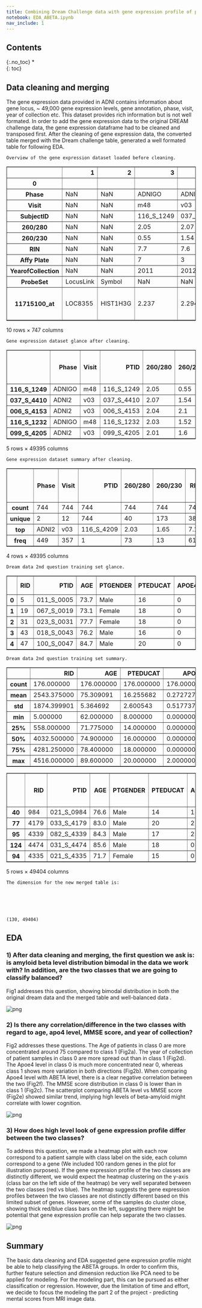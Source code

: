 ```yaml
---
title: Combining Dream Challenge data with gene expression profile of patients - EDA
notebook: EDA_ABETA.ipynb
nav_include: 1
---
```


## Contents
{:.no_toc}
*  
{: toc}










## Data cleaning and merging
The gene expression data provided in ADNI contains information  about gene locus, ~ 49,000 gene expression levels, gene annotation, phase, visit, year of collection etc. This dataset provides rich information but is not well formated. In order to add the gene expression data to the original DREAM challenge data, the gene expression dataframe had to be cleaned and transposed first. After the cleaning of gene expression data, the converted table merged with the Dream challenge table, generated a well formated table for following EDA. 





    Overview of the gene expression dataset loaded before cleaning.
    





<div>
<table border="1" class="dataframe">
  <thead>
    <tr style="text-align: right;">
      <th></th>
      <th>1</th>
      <th>2</th>
      <th>3</th>
      <th>4</th>
      <th>5</th>
      <th>6</th>
      <th>7</th>
      <th>8</th>
      <th>9</th>
      <th>10</th>
      <th>...</th>
      <th>738</th>
      <th>739</th>
      <th>740</th>
      <th>741</th>
      <th>742</th>
      <th>743</th>
      <th>744</th>
      <th>745</th>
      <th>746</th>
      <th>747</th>
    </tr>
    <tr>
      <th>0</th>
      <th></th>
      <th></th>
      <th></th>
      <th></th>
      <th></th>
      <th></th>
      <th></th>
      <th></th>
      <th></th>
      <th></th>
      <th></th>
      <th></th>
      <th></th>
      <th></th>
      <th></th>
      <th></th>
      <th></th>
      <th></th>
      <th></th>
      <th></th>
      <th></th>
    </tr>
  </thead>
  <tbody>
    <tr>
      <th>Phase</th>
      <td>NaN</td>
      <td>NaN</td>
      <td>ADNIGO</td>
      <td>ADNI2</td>
      <td>ADNI2</td>
      <td>ADNIGO</td>
      <td>ADNI2</td>
      <td>ADNI2</td>
      <td>ADNI2</td>
      <td>ADNIGO</td>
      <td>...</td>
      <td>ADNIGO</td>
      <td>ADNI2</td>
      <td>ADNIGO</td>
      <td>ADNI2</td>
      <td>ADNIGO</td>
      <td>ADNI2</td>
      <td>ADNI2</td>
      <td>ADNI2</td>
      <td>ADNI2</td>
      <td>NaN</td>
    </tr>
    <tr>
      <th>Visit</th>
      <td>NaN</td>
      <td>NaN</td>
      <td>m48</td>
      <td>v03</td>
      <td>v03</td>
      <td>m48</td>
      <td>v03</td>
      <td>v03</td>
      <td>v06</td>
      <td>bl</td>
      <td>...</td>
      <td>bl</td>
      <td>v03</td>
      <td>m60</td>
      <td>v03</td>
      <td>bl</td>
      <td>v03</td>
      <td>v03</td>
      <td>v03</td>
      <td>v06</td>
      <td>NaN</td>
    </tr>
    <tr>
      <th>SubjectID</th>
      <td>NaN</td>
      <td>NaN</td>
      <td>116_S_1249</td>
      <td>037_S_4410</td>
      <td>006_S_4153</td>
      <td>116_S_1232</td>
      <td>099_S_4205</td>
      <td>007_S_4467</td>
      <td>128_S_0205</td>
      <td>003_S_2374</td>
      <td>...</td>
      <td>022_S_2379</td>
      <td>014_S_4668</td>
      <td>130_S_0289</td>
      <td>141_S_4456</td>
      <td>009_S_2381</td>
      <td>053_S_4557</td>
      <td>073_S_4300</td>
      <td>041_S_4014</td>
      <td>007_S_0101</td>
      <td>NaN</td>
    </tr>
    <tr>
      <th>260/280</th>
      <td>NaN</td>
      <td>NaN</td>
      <td>2.05</td>
      <td>2.07</td>
      <td>2.04</td>
      <td>2.03</td>
      <td>2.01</td>
      <td>2.05</td>
      <td>1.95</td>
      <td>1.99</td>
      <td>...</td>
      <td>2.05</td>
      <td>2.05</td>
      <td>1.98</td>
      <td>2.09</td>
      <td>1.87</td>
      <td>2.03</td>
      <td>2.11</td>
      <td>1.94</td>
      <td>2.06</td>
      <td>NaN</td>
    </tr>
    <tr>
      <th>260/230</th>
      <td>NaN</td>
      <td>NaN</td>
      <td>0.55</td>
      <td>1.54</td>
      <td>2.1</td>
      <td>1.52</td>
      <td>1.6</td>
      <td>1.91</td>
      <td>1.47</td>
      <td>2.07</td>
      <td>...</td>
      <td>1.9</td>
      <td>2.05</td>
      <td>1.65</td>
      <td>1.56</td>
      <td>1.45</td>
      <td>1.33</td>
      <td>0.27</td>
      <td>1.72</td>
      <td>1.35</td>
      <td>NaN</td>
    </tr>
    <tr>
      <th>RIN</th>
      <td>NaN</td>
      <td>NaN</td>
      <td>7.7</td>
      <td>7.6</td>
      <td>7.2</td>
      <td>6.8</td>
      <td>7.9</td>
      <td>7</td>
      <td>7.9</td>
      <td>7.2</td>
      <td>...</td>
      <td>6.7</td>
      <td>6.5</td>
      <td>6.3</td>
      <td>6.4</td>
      <td>6.6</td>
      <td>6.8</td>
      <td>6.2</td>
      <td>5.8</td>
      <td>6.7</td>
      <td>NaN</td>
    </tr>
    <tr>
      <th>Affy Plate</th>
      <td>NaN</td>
      <td>NaN</td>
      <td>7</td>
      <td>3</td>
      <td>6</td>
      <td>7</td>
      <td>9</td>
      <td>4</td>
      <td>3</td>
      <td>8</td>
      <td>...</td>
      <td>8</td>
      <td>6</td>
      <td>9</td>
      <td>3</td>
      <td>8</td>
      <td>5</td>
      <td>3</td>
      <td>1</td>
      <td>4</td>
      <td>NaN</td>
    </tr>
    <tr>
      <th>YearofCollection</th>
      <td>NaN</td>
      <td>NaN</td>
      <td>2011</td>
      <td>2012</td>
      <td>2011</td>
      <td>2011</td>
      <td>2011</td>
      <td>2012</td>
      <td>2011</td>
      <td>2011</td>
      <td>...</td>
      <td>2011</td>
      <td>2012</td>
      <td>2011</td>
      <td>2012</td>
      <td>2011</td>
      <td>2012</td>
      <td>2011</td>
      <td>2011</td>
      <td>2012</td>
      <td>NaN</td>
    </tr>
    <tr>
      <th>ProbeSet</th>
      <td>LocusLink</td>
      <td>Symbol</td>
      <td>NaN</td>
      <td>NaN</td>
      <td>NaN</td>
      <td>NaN</td>
      <td>NaN</td>
      <td>NaN</td>
      <td>NaN</td>
      <td>NaN</td>
      <td>...</td>
      <td>NaN</td>
      <td>NaN</td>
      <td>NaN</td>
      <td>NaN</td>
      <td>NaN</td>
      <td>NaN</td>
      <td>NaN</td>
      <td>NaN</td>
      <td>NaN</td>
      <td>NaN</td>
    </tr>
    <tr>
      <th>11715100_at</th>
      <td>LOC8355</td>
      <td>HIST1H3G</td>
      <td>2.237</td>
      <td>2.294</td>
      <td>2.14</td>
      <td>2.062</td>
      <td>2.04</td>
      <td>2.439</td>
      <td>1.955</td>
      <td>2.372</td>
      <td>...</td>
      <td>2.34</td>
      <td>2.405</td>
      <td>2.349</td>
      <td>2.212</td>
      <td>2.382</td>
      <td>2.497</td>
      <td>2.309</td>
      <td>2.302</td>
      <td>2.661</td>
      <td>[HIST1H3G] histone cluster 1  H3g</td>
    </tr>
  </tbody>
</table>
<p>10 rows × 747 columns</p>
</div>











    Gene expression dataset glance after cleaning.
    





<div>
<table border="1" class="dataframe">
  <thead>
    <tr style="text-align: right;">
      <th></th>
      <th>Phase</th>
      <th>Visit</th>
      <th>PTID</th>
      <th>260/280</th>
      <th>260/230</th>
      <th>RIN</th>
      <th>Affy Plate</th>
      <th>YearofCollection</th>
      <th>ProbeSet</th>
      <th>11715100_at</th>
      <th>...</th>
      <th>AFFX-r2-TagH_at</th>
      <th>AFFX-r2-TagIN-3_at</th>
      <th>AFFX-r2-TagIN-5_at</th>
      <th>AFFX-r2-TagIN-M_at</th>
      <th>AFFX-r2-TagJ-3_at</th>
      <th>AFFX-r2-TagJ-5_at</th>
      <th>AFFX-r2-TagO-3_at</th>
      <th>AFFX-r2-TagO-5_at</th>
      <th>AFFX-r2-TagQ-3_at</th>
      <th>AFFX-r2-TagQ-5_at</th>
    </tr>
  </thead>
  <tbody>
    <tr>
      <th>116_S_1249</th>
      <td>ADNIGO</td>
      <td>m48</td>
      <td>116_S_1249</td>
      <td>2.05</td>
      <td>0.55</td>
      <td>7.7</td>
      <td>7</td>
      <td>2011</td>
      <td>NaN</td>
      <td>2.237</td>
      <td>...</td>
      <td>2.355</td>
      <td>2.624</td>
      <td>2.01</td>
      <td>2.906</td>
      <td>2.463</td>
      <td>2.05</td>
      <td>2.06</td>
      <td>1.858</td>
      <td>2.028</td>
      <td>2.162</td>
    </tr>
    <tr>
      <th>037_S_4410</th>
      <td>ADNI2</td>
      <td>v03</td>
      <td>037_S_4410</td>
      <td>2.07</td>
      <td>1.54</td>
      <td>7.6</td>
      <td>3</td>
      <td>2012</td>
      <td>NaN</td>
      <td>2.294</td>
      <td>...</td>
      <td>2.1</td>
      <td>2.82</td>
      <td>1.726</td>
      <td>2.465</td>
      <td>2.26</td>
      <td>1.933</td>
      <td>1.717</td>
      <td>2.208</td>
      <td>2.058</td>
      <td>1.882</td>
    </tr>
    <tr>
      <th>006_S_4153</th>
      <td>ADNI2</td>
      <td>v03</td>
      <td>006_S_4153</td>
      <td>2.04</td>
      <td>2.1</td>
      <td>7.2</td>
      <td>6</td>
      <td>2011</td>
      <td>NaN</td>
      <td>2.14</td>
      <td>...</td>
      <td>2.165</td>
      <td>2.455</td>
      <td>1.84</td>
      <td>2.681</td>
      <td>2.251</td>
      <td>1.985</td>
      <td>1.77</td>
      <td>2.184</td>
      <td>2.007</td>
      <td>2.134</td>
    </tr>
    <tr>
      <th>116_S_1232</th>
      <td>ADNIGO</td>
      <td>m48</td>
      <td>116_S_1232</td>
      <td>2.03</td>
      <td>1.52</td>
      <td>6.8</td>
      <td>7</td>
      <td>2011</td>
      <td>NaN</td>
      <td>2.062</td>
      <td>...</td>
      <td>2.094</td>
      <td>2.599</td>
      <td>1.837</td>
      <td>2.713</td>
      <td>2.158</td>
      <td>1.916</td>
      <td>1.878</td>
      <td>2.163</td>
      <td>2.185</td>
      <td>2.099</td>
    </tr>
    <tr>
      <th>099_S_4205</th>
      <td>ADNI2</td>
      <td>v03</td>
      <td>099_S_4205</td>
      <td>2.01</td>
      <td>1.6</td>
      <td>7.9</td>
      <td>9</td>
      <td>2011</td>
      <td>NaN</td>
      <td>2.04</td>
      <td>...</td>
      <td>1.973</td>
      <td>2.544</td>
      <td>1.909</td>
      <td>2.548</td>
      <td>2.266</td>
      <td>2.077</td>
      <td>1.838</td>
      <td>2.085</td>
      <td>1.941</td>
      <td>1.883</td>
    </tr>
  </tbody>
</table>
<p>5 rows × 49395 columns</p>
</div>







    Gene expression dataset summary after cleaning.
    





<div>
<table border="1" class="dataframe">
  <thead>
    <tr style="text-align: right;">
      <th></th>
      <th>Phase</th>
      <th>Visit</th>
      <th>PTID</th>
      <th>260/280</th>
      <th>260/230</th>
      <th>RIN</th>
      <th>Affy Plate</th>
      <th>YearofCollection</th>
      <th>ProbeSet</th>
      <th>11715100_at</th>
      <th>...</th>
      <th>AFFX-r2-TagH_at</th>
      <th>AFFX-r2-TagIN-3_at</th>
      <th>AFFX-r2-TagIN-5_at</th>
      <th>AFFX-r2-TagIN-M_at</th>
      <th>AFFX-r2-TagJ-3_at</th>
      <th>AFFX-r2-TagJ-5_at</th>
      <th>AFFX-r2-TagO-3_at</th>
      <th>AFFX-r2-TagO-5_at</th>
      <th>AFFX-r2-TagQ-3_at</th>
      <th>AFFX-r2-TagQ-5_at</th>
    </tr>
  </thead>
  <tbody>
    <tr>
      <th>count</th>
      <td>744</td>
      <td>744</td>
      <td>744</td>
      <td>744</td>
      <td>744</td>
      <td>744</td>
      <td>744</td>
      <td>744</td>
      <td>0.0</td>
      <td>744</td>
      <td>...</td>
      <td>744.000</td>
      <td>744.00</td>
      <td>744.000</td>
      <td>744.000</td>
      <td>744.000</td>
      <td>744.000</td>
      <td>744.000</td>
      <td>744.000</td>
      <td>744.000</td>
      <td>744.000</td>
    </tr>
    <tr>
      <th>unique</th>
      <td>2</td>
      <td>12</td>
      <td>744</td>
      <td>40</td>
      <td>173</td>
      <td>38</td>
      <td>9</td>
      <td>4</td>
      <td>0.0</td>
      <td>450</td>
      <td>...</td>
      <td>389.000</td>
      <td>440.00</td>
      <td>374.000</td>
      <td>434.000</td>
      <td>395.000</td>
      <td>360.000</td>
      <td>352.000</td>
      <td>431.000</td>
      <td>382.000</td>
      <td>399.000</td>
    </tr>
    <tr>
      <th>top</th>
      <td>ADNI2</td>
      <td>v03</td>
      <td>116_S_4209</td>
      <td>2.03</td>
      <td>1.65</td>
      <td>7.1</td>
      <td>3</td>
      <td>2011</td>
      <td>NaN</td>
      <td>2.428</td>
      <td>...</td>
      <td>2.181</td>
      <td>2.71</td>
      <td>1.828</td>
      <td>2.613</td>
      <td>2.337</td>
      <td>1.983</td>
      <td>1.849</td>
      <td>2.262</td>
      <td>1.925</td>
      <td>2.125</td>
    </tr>
    <tr>
      <th>freq</th>
      <td>449</td>
      <td>357</td>
      <td>1</td>
      <td>73</td>
      <td>13</td>
      <td>61</td>
      <td>88</td>
      <td>383</td>
      <td>NaN</td>
      <td>5</td>
      <td>...</td>
      <td>7.000</td>
      <td>7.00</td>
      <td>7.000</td>
      <td>6.000</td>
      <td>12.000</td>
      <td>9.000</td>
      <td>9.000</td>
      <td>6.000</td>
      <td>7.000</td>
      <td>7.000</td>
    </tr>
  </tbody>
</table>
<p>4 rows × 49395 columns</p>
</div>







    Dream data 2nd question training set glance.
    





<div>
<table border="1" class="dataframe">
  <thead>
    <tr style="text-align: right;">
      <th></th>
      <th>RID</th>
      <th>PTID</th>
      <th>AGE</th>
      <th>PTGENDER</th>
      <th>PTEDUCAT</th>
      <th>APOE4</th>
      <th>MMSE</th>
      <th>ABETA</th>
      <th>SAGE.Q2</th>
      <th>APOE Genotype</th>
    </tr>
  </thead>
  <tbody>
    <tr>
      <th>0</th>
      <td>5</td>
      <td>011_S_0005</td>
      <td>73.7</td>
      <td>Male</td>
      <td>16</td>
      <td>0</td>
      <td>29</td>
      <td>115.0</td>
      <td>1</td>
      <td>3,3</td>
    </tr>
    <tr>
      <th>1</th>
      <td>19</td>
      <td>067_S_0019</td>
      <td>73.1</td>
      <td>Female</td>
      <td>18</td>
      <td>0</td>
      <td>29</td>
      <td>260.0</td>
      <td>0</td>
      <td>2,3</td>
    </tr>
    <tr>
      <th>2</th>
      <td>31</td>
      <td>023_S_0031</td>
      <td>77.7</td>
      <td>Female</td>
      <td>18</td>
      <td>0</td>
      <td>30</td>
      <td>240.0</td>
      <td>0</td>
      <td>3,3</td>
    </tr>
    <tr>
      <th>3</th>
      <td>43</td>
      <td>018_S_0043</td>
      <td>76.2</td>
      <td>Male</td>
      <td>16</td>
      <td>0</td>
      <td>29</td>
      <td>175.0</td>
      <td>1</td>
      <td>2,3</td>
    </tr>
    <tr>
      <th>4</th>
      <td>47</td>
      <td>100_S_0047</td>
      <td>84.7</td>
      <td>Male</td>
      <td>20</td>
      <td>0</td>
      <td>30</td>
      <td>252.0</td>
      <td>0</td>
      <td>2,3</td>
    </tr>
  </tbody>
</table>
</div>







    Dream data 2nd question training set summary.
    





<div>
<table border="1" class="dataframe">
  <thead>
    <tr style="text-align: right;">
      <th></th>
      <th>RID</th>
      <th>AGE</th>
      <th>PTEDUCAT</th>
      <th>APOE4</th>
      <th>MMSE</th>
      <th>ABETA</th>
      <th>SAGE.Q2</th>
    </tr>
  </thead>
  <tbody>
    <tr>
      <th>count</th>
      <td>176.000000</td>
      <td>176.000000</td>
      <td>176.000000</td>
      <td>176.000000</td>
      <td>176.000000</td>
      <td>176.000000</td>
      <td>176.000000</td>
    </tr>
    <tr>
      <th>mean</th>
      <td>2543.375000</td>
      <td>75.309091</td>
      <td>16.255682</td>
      <td>0.272727</td>
      <td>29.028409</td>
      <td>195.500000</td>
      <td>0.460227</td>
    </tr>
    <tr>
      <th>std</th>
      <td>1874.399901</td>
      <td>5.364692</td>
      <td>2.600543</td>
      <td>0.517737</td>
      <td>1.239488</td>
      <td>53.370559</td>
      <td>0.499838</td>
    </tr>
    <tr>
      <th>min</th>
      <td>5.000000</td>
      <td>62.000000</td>
      <td>8.000000</td>
      <td>0.000000</td>
      <td>24.000000</td>
      <td>75.000000</td>
      <td>0.000000</td>
    </tr>
    <tr>
      <th>25%</th>
      <td>558.000000</td>
      <td>71.775000</td>
      <td>14.000000</td>
      <td>0.000000</td>
      <td>29.000000</td>
      <td>149.950000</td>
      <td>0.000000</td>
    </tr>
    <tr>
      <th>50%</th>
      <td>4032.500000</td>
      <td>74.900000</td>
      <td>16.000000</td>
      <td>0.000000</td>
      <td>29.000000</td>
      <td>202.000000</td>
      <td>0.000000</td>
    </tr>
    <tr>
      <th>75%</th>
      <td>4281.250000</td>
      <td>78.400000</td>
      <td>18.000000</td>
      <td>0.000000</td>
      <td>30.000000</td>
      <td>240.000000</td>
      <td>1.000000</td>
    </tr>
    <tr>
      <th>max</th>
      <td>4516.000000</td>
      <td>89.600000</td>
      <td>20.000000</td>
      <td>2.000000</td>
      <td>30.000000</td>
      <td>302.800000</td>
      <td>1.000000</td>
    </tr>
  </tbody>
</table>
</div>










<div>
<table border="1" class="dataframe">
  <thead>
    <tr style="text-align: right;">
      <th></th>
      <th>RID</th>
      <th>PTID</th>
      <th>AGE</th>
      <th>PTGENDER</th>
      <th>PTEDUCAT</th>
      <th>APOE4</th>
      <th>MMSE</th>
      <th>ABETA</th>
      <th>SAGE.Q2</th>
      <th>APOE Genotype</th>
      <th>...</th>
      <th>AFFX-r2-TagH_at</th>
      <th>AFFX-r2-TagIN-3_at</th>
      <th>AFFX-r2-TagIN-5_at</th>
      <th>AFFX-r2-TagIN-M_at</th>
      <th>AFFX-r2-TagJ-3_at</th>
      <th>AFFX-r2-TagJ-5_at</th>
      <th>AFFX-r2-TagO-3_at</th>
      <th>AFFX-r2-TagO-5_at</th>
      <th>AFFX-r2-TagQ-3_at</th>
      <th>AFFX-r2-TagQ-5_at</th>
    </tr>
  </thead>
  <tbody>
    <tr>
      <th>40</th>
      <td>984</td>
      <td>021_S_0984</td>
      <td>76.6</td>
      <td>Male</td>
      <td>14</td>
      <td>1</td>
      <td>30</td>
      <td>75.0</td>
      <td>1</td>
      <td>3,4</td>
      <td>...</td>
      <td>2.258</td>
      <td>3.229</td>
      <td>1.817</td>
      <td>2.565</td>
      <td>2.13</td>
      <td>1.829</td>
      <td>1.596</td>
      <td>2.394</td>
      <td>1.887</td>
      <td>2.09</td>
    </tr>
    <tr>
      <th>77</th>
      <td>4179</td>
      <td>033_S_4179</td>
      <td>83.0</td>
      <td>Male</td>
      <td>20</td>
      <td>2</td>
      <td>30</td>
      <td>82.7</td>
      <td>1</td>
      <td>4,4</td>
      <td>...</td>
      <td>2.196</td>
      <td>2.655</td>
      <td>1.883</td>
      <td>2.46</td>
      <td>2.24</td>
      <td>2.002</td>
      <td>2.052</td>
      <td>2.262</td>
      <td>1.982</td>
      <td>2.024</td>
    </tr>
    <tr>
      <th>95</th>
      <td>4339</td>
      <td>082_S_4339</td>
      <td>84.3</td>
      <td>Male</td>
      <td>17</td>
      <td>2</td>
      <td>29</td>
      <td>90.7</td>
      <td>1</td>
      <td>4,4</td>
      <td>...</td>
      <td>2.274</td>
      <td>2.747</td>
      <td>1.918</td>
      <td>2.67</td>
      <td>2.402</td>
      <td>1.792</td>
      <td>1.808</td>
      <td>2.588</td>
      <td>2.013</td>
      <td>2.304</td>
    </tr>
    <tr>
      <th>124</th>
      <td>4474</td>
      <td>031_S_4474</td>
      <td>85.6</td>
      <td>Male</td>
      <td>18</td>
      <td>0</td>
      <td>28</td>
      <td>92.5</td>
      <td>1</td>
      <td>3,3</td>
      <td>...</td>
      <td>2.178</td>
      <td>2.941</td>
      <td>1.878</td>
      <td>3.114</td>
      <td>2.421</td>
      <td>2.028</td>
      <td>1.76</td>
      <td>2.253</td>
      <td>1.94</td>
      <td>2.089</td>
    </tr>
    <tr>
      <th>94</th>
      <td>4335</td>
      <td>021_S_4335</td>
      <td>71.7</td>
      <td>Female</td>
      <td>15</td>
      <td>0</td>
      <td>30</td>
      <td>95.4</td>
      <td>1</td>
      <td>3,3</td>
      <td>...</td>
      <td>2.342</td>
      <td>2.579</td>
      <td>1.905</td>
      <td>2.725</td>
      <td>2.472</td>
      <td>1.804</td>
      <td>2.122</td>
      <td>2.035</td>
      <td>1.932</td>
      <td>1.942</td>
    </tr>
  </tbody>
</table>
<p>5 rows × 49404 columns</p>
</div>







    The dimension for the new merged table is:
    





    (130, 49404)



## EDA

### 1) After data cleaning and merging, the first question we ask is: is amyloid beta level distribution bimodal in the data we work with? In addition, are the two classes that we are going to classify balanced? 

Fig1 addresses this question, showing bimodal distribution in both the original dream data and the merged table and well-balanced data .






![png](EDA_ABETA_files/EDA_ABETA_12_0.png)


### 2) Is there any correlation/difference in the two classes with regard to age, apo4 level, MMSE score, and year of collection? 

Fig2 addresses these questions. The Age of patients in class 0 are more concentrated around 75 compared to class 1 (Fig2a). The year of collection of patient samples in class 0 are more spread out than in class 1 (Fig2d). The Apoe4 level in class 0 is much more concentrated near 0, whereas class 1 shows more variation in both directions (Fig2b). When comparing Apoe4 level with ABETA level, there is a clear negative correlation between the two (Fig2f). The MMSE score distribution in class 0 is lower than in class 1 (Fig2c). The scatterplot comparing ABETA level vs MMSE score (Fig2e) showed similar trend, implying high levels of beta-amyloid might correlate with lower cognition. 







![png](EDA_ABETA_files/EDA_ABETA_14_0.png)


### 3) How does high level look of gene expression profile differ between the two classes? 

To address this question, we made a heatmap plot with each row correspond to a patient sample with class label on the side, each column correspond to a gene (We included 100 random genes in the plot for illustration purposes). If the gene expression profile of the two classes are distinctly different, we would expect the heatmap clustering on the y-axis (class bar on the left side of the heatmap) be very well separated between the two classes (red vs blue). The heatmap suggests the gene expression profiles between the two classes are not distinctly different based on this limited subset of genes. However, some of the samples do cluster close, showing thick red/blue class bars on the left, suggesting there might be potential that gene expression profile can help separate the two classes.






![png](EDA_ABETA_files/EDA_ABETA_16_0.png)


## Summary

The basic data cleaning and EDA suggested gene expression profile might be able to help classifying the ABETA groups. In order to confirm this, further feature selection and dimension reduction like PCA need to be applied for modeling. For the modeling part, this can be pursued as either classification or regression. However, due the limitation of time and effort, we decide to focus the modeling the part 2 of the project - predicting mental scores from MRI image data. 
